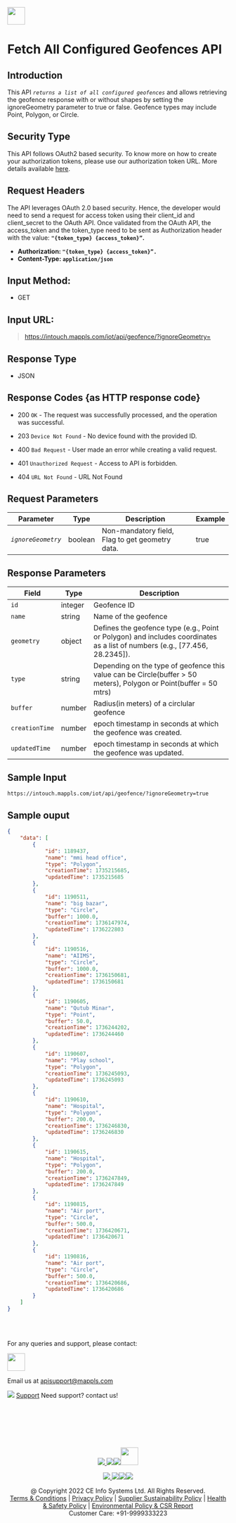 
[<img src="https://about.mappls.com/about/images/MAPPLS-MapmyIndia-logo.png" height="40"/> </p>](https://about.mappls.com/api/)

# Fetch All Configured Geofences API

## **Introduction**
This API *`returns a list of all configured geofences`* and allows retrieving the geofence response with or without shapes by setting the ignoreGeometry parameter to true or false. Geofence types may include Point, Polygon, or Circle.

## **Security Type**
This API follows OAuth2 based security. To know more on how to create your authorization tokens, please use our authorization token URL. More details available [here](https://www.mapmyindia.com/api/advanced-maps/doc/authentication-api.php).

## **Request Headers**

The API leverages OAuth 2.0 based security. Hence, the developer would need to send a request for access token using their client_id and client_secret to the OAuth API. Once validated from the OAuth API, the access_token and the token_type need to be sent as Authorization header with the value: **`"{token_type} {access_token}”`.**

- **Authorization: `"{token_type} {access_token}”.`**
- **Content-Type: `application/json`**


## **Input Method:**
- GET
## **Input URL:**

 > https://intouch.mappls.com/iot/api/geofence/?ignoreGeometry=

## **Response Type**
- JSON

## **Response Codes {as HTTP response code}**

- 200 `OK` - The request was successfully processed, and the operation was successful.

- 203 `Device Not Found` - No device found with the provided ID.

- 400 `Bad Request` - User made an error while creating a valid request.

- 401 `Unauthorized Request` - Access to API is forbidden.

- 404 `URL Not Found` - URL Not Found

## **Request Parameters**

| **Parameter** | **Type** | **Description** | **Example** |
| --- | --- | --- | --- |
| *`ignoreGeometry`* | boolean | Non-mandatory field, Flag to get geometry data. | true |

## **Response Parameters**

| **Field** | **Type** | **Description** |
| --- | --- | --- |
| `id` | integer | Geofence ID |
| `name` | string | Name of the geofence |
| `geometry` | object | Defines the geofence type (e.g., Point or Polygon) and includes coordinates as a list of numbers (e.g., [77.456, 28.2345]). |
| `type` | string | Depending on the type of geofence this value can be Circle(buffer > 50 meters), Polygon or Point(buffer = 50 mtrs) |
| `buffer` | number | Radius(in meters) of a circlular geofence |
| `creationTime` | number | epoch timestamp in seconds at which the geofence was created. |
| `updatedTime` | number | epoch timestamp in seconds at which the geofence was updated. |

## **Sample Input**
```
https://intouch.mappls.com/iot/api/geofence/?ignoreGeometry=true
```
## **Sample ouput**

```json
{
    "data": [
        {
            "id": 1189437,
            "name": "mmi head office",
            "type": "Polygon",
            "creationTime": 1735215685,
            "updatedTime": 1735215685
        },
        {
            "id": 1190511,
            "name": "big bazar",
            "type": "Circle",
            "buffer": 1000.0,
            "creationTime": 1736147974,
            "updatedTime": 1736222803
        },
        {
            "id": 1190516,
            "name": "AIIMS",
            "type": "Circle",
            "buffer": 1000.0,
            "creationTime": 1736150681,
            "updatedTime": 1736150681
        },
        {
            "id": 1190605,
            "name": "Qutub Minar",
            "type": "Point",
            "buffer": 50.0,
            "creationTime": 1736244202,
            "updatedTime": 1736244460
        },
        {
            "id": 1190607,
            "name": "Play school",
            "type": "Polygon",
            "creationTime": 1736245093,
            "updatedTime": 1736245093
        },
        {
            "id": 1190610,
            "name": "Hospital",
            "type": "Polygon",
            "buffer": 200.0,
            "creationTime": 1736246830,
            "updatedTime": 1736246830
        },
        {
            "id": 1190615,
            "name": "Hospital",
            "type": "Polygon",
            "buffer": 200.0,
            "creationTime": 1736247849,
            "updatedTime": 1736247849
        },
        {
            "id": 1190815,
            "name": "Air port",
            "type": "Circle",
            "buffer": 500.0,
            "creationTime": 1736420671,
            "updatedTime": 1736420671
        },
        {
            "id": 1190816,
            "name": "Air port",
            "type": "Circle",
            "buffer": 500.0,
            "creationTime": 1736420686,
            "updatedTime": 1736420686
        }
    ]
}
```

<br></br>

For any queries and support, please contact: 

[<img src="https://about.mappls.com/images/mappls-logo.svg" height="40"/> </p>](https://about.mappls.com/api/)
Email us at [apisupport@mappls.com](mailto:apisupport@mappls.com)


![](https://www.mapmyindia.com/api/img/icons/support.png)
[Support](https://about.mappls.com/contact/)
Need support? contact us!

<br></br>


<br></br>

[<p align="center"> <img src="https://www.mapmyindia.com/api/img/icons/stack-overflow.png"/> ](https://stackoverflow.com/questions/tagged/mappls-api)[![](https://www.mapmyindia.com/api/img/icons/blog.png)](https://about.mappls.com/blog/)[![](https://www.mapmyindia.com/api/img/icons/gethub.png)](https://github.com/Mappls-api)[<img src="https://mmi-api-team.s3.ap-south-1.amazonaws.com/API-Team/npm-logo.one-third%5B1%5D.png" height="40"/> </p>](https://www.npmjs.com/org/mapmyindia) 



[<p align="center"> <img src="https://www.mapmyindia.com/june-newsletter/icon4.png"/> ](https://www.facebook.com/Mapplsofficial)[![](https://www.mapmyindia.com/june-newsletter/icon2.png)](https://twitter.com/mappls)[![](https://www.mapmyindia.com/newsletter/2017/aug/llinkedin.png)](https://www.linkedin.com/company/mappls/)[![](https://www.mapmyindia.com/june-newsletter/icon3.png)](https://www.youtube.com/channel/UCAWvWsh-dZLLeUU7_J9HiOA)




<div align="center">@ Copyright 2022 CE Info Systems Ltd. All Rights Reserved.</div>

<div align="center"> <a href="https://about.mappls.com/api/terms-&-conditions">Terms & Conditions</a> | <a href="https://about.mappls.com/about/privacy-policy">Privacy Policy</a> | <a href="https://about.mappls.com/pdf/mapmyIndia-sustainability-policy-healt-labour-rules-supplir-sustainability.pdf">Supplier Sustainability Policy</a> | <a href="https://about.mappls.com/pdf/Health-Safety-Management.pdf">Health & Safety Policy</a> | <a href="https://about.mappls.com/pdf/Environment-Sustainability-Policy-CSR-Report.pdf">Environmental Policy & CSR Report</a>

<div align="center">Customer Care: +91-9999333223</div>

